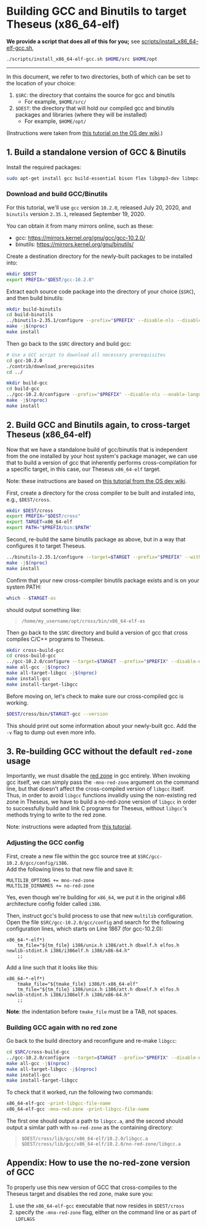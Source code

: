 # Building GCC and Binutils to target Theseus (x86_64-elf)

**We provide a script that does all of this for you;** see [scripts/install_x86_64-elf-gcc.sh](https://github.com/theseus-os/Theseus/blob/theseus_main/scripts/install_x86_64-elf-gcc.sh), 
```sh
./scripts/install_x86_64-elf-gcc.sh $HOME/src $HOME/opt
```

---------------------------------------------------------------------------------

In this document, we refer to two directories, both of which can be set to the location of your choice:
 1. `$SRC`: the directory that contains the source for gcc and binutils
 	* For example, `$HOME/src/`
 2. `$DEST`: the directory that will hold our compiled gcc and binutils packages and libraries (where they will be installed)
 	* For example, `$HOME/opt/`

(Instructions were taken from [this tutorial on the OS dev wiki](https://wiki.osdev.org/Building_GCC).)

## 1. Build a standalone version of GCC & Binutils

Install the required packages:
```sh
sudo apt-get install gcc build-essential bison flex libgmp3-dev libmpc-dev libmpfr-dev texinfo gcc-multilib
```

### Download and build GCC/Binutils
For this tutorial, we'll use `gcc` version `10.2.0`, released July 20, 2020,
and `binutils` version `2.35.1`, released September 19, 2020.

You can obtain it from many mirrors online, such as these:
* gcc: <https://mirrors.kernel.org/gnu/gcc/gcc-10.2.0/>
* binutils: <https://mirrors.kernel.org/gnu/binutils/>

Create a destination directory for the newly-built packages to be installed into:
```sh
mkdir $DEST
export PREFIX="$DEST/gcc-10.2.0"
```

Extract each source code package into the directory of your choice (`$SRC`), and then build binutils:
```sh
mkdir build-binutils
cd build-binutils
../binutils-2.35.1/configure --prefix="$PREFIX" --disable-nls --disable-werror
make -j$(nproc)
make install
```

Then go back to the `$SRC` directory and build gcc:
```sh
# Use a GCC script to download all necessary prerequisites
cd gcc-10.2.0
./contrib/download_prerequisites
cd ../

mkdir build-gcc
cd build-gcc
../gcc-10.2.0/configure --prefix="$PREFIX" --disable-nls --enable-languages=c,c++
make -j$(nproc)
make install
```


## 2. Build GCC and Binutils again, to cross-target Theseus (x86_64-elf)
Now that we have a standalone build of gcc/binutils that is independent from the one installed by your host system's package manager, we can use that to build a version of gcc that inherently performs cross-compilation for a specific target, in this case, our Theseus `x86_64-elf` target.

Note: these instructions are based on [this tutorial from the OS dev wiki](https://wiki.osdev.org/GCC_Cross-Compiler#The_Build).

First, create a directory for the cross compiler to be built and installed into, e.g., `$DEST/cross`.
```sh
mkdir $DEST/cross
export PREFIX="$DEST/cross"
export TARGET=x86_64-elf
export PATH="$PREFIX/bin:$PATH"
```

Second, re-build the same binutils package as above, but in a way that configures it to target Theseus. 
```sh
../binutils-2.35.1/configure --target=$TARGET --prefix="$PREFIX" --with-sysroot --disable-nls --disable-werror
make -j$(nproc)
make install
```

Confirm that your new cross-compiler binutils package exists and is on your system PATH:
```sh
which --$TARGET-as 
```
should output something like:
> ```
> /home/my_username/opt/cross/bin/x86_64-elf-as
> ```

Then go back to the `$SRC` directory and build a version of gcc that cross compiles C/C++ programs to Theseus.     
```sh
mkdir cross-build-gcc
cd cross-build-gcc
../gcc-10.2.0/configure --target=$TARGET --prefix="$PREFIX" --disable-nls --enable-languages=c,c++ --without-headers
make all-gcc -j$(nproc)
make all-target-libgcc -j$(nproc) 
make install-gcc
make install-target-libgcc
```

Before moving on, let's check to make sure our cross-compiled gcc is working.
```sh
$DEST/cross/bin/$TARGET-gcc --version
```
This should print out some information about your newly-built gcc. Add the `-v` flag to dump out even more info. 


## 3. Re-building GCC without the default `red-zone` usage
Importantly, we must disable the [red zone](https://en.wikipedia.org/wiki/Red_zone_(computing)) in gcc entirely. When invoking gcc itself, we can simply pass the `-mno-red-zone` argument on the command line, but that doesn't affect the cross-compiled version of `libgcc` itself. Thus, in order to avoid `libgcc` functions invalidly using the non-existing red zone in Theseus, we have to build a no-red-zone version of `libgcc` in order to successfully build and link C programs for Theseus,  without `libgcc`'s methods trying to write to the red zone. 

Note: instructions were adapted from [this tutorial](https://wiki.osdev.org/Libgcc_without_red_zone).

### Adjusting the GCC config
First, create a new file within the gcc source tree at `$SRC/gcc-10.2.0/gcc/config/i386`.    
Add the following lines to that new file and save it:
```
MULTILIB_OPTIONS += mno-red-zone
MULTILIB_DIRNAMES += no-red-zone
```
Yes, even though we're building for `x86_64`, we put it in the original x86 architecture config folder called `i386`.

Then, instruct gcc's build process to use that new `multilib` configuration. Open the file `$SRC/gcc-10.2.0/gcc/config` and search for the following configuration lines, which starts on Line 1867 (for gcc-10.2.0):    
```
x86_64-*-elf*)
	tm_file="${tm_file} i386/unix.h i386/att.h dbxelf.h elfos.h newlib-stdint.h i386/i386elf.h i386/x86-64.h"
	;;
```
Add a line such that it looks like this:
```
x86_64-*-elf*)
	tmake_file="${tmake_file} i386/t-x86_64-elf"
	tm_file="${tm_file} i386/unix.h i386/att.h dbxelf.h elfos.h newlib-stdint.h i386/i386elf.h i386/x86-64.h"
	;;
```
**Note**: the indentation before `tmake_file` must be a TAB, not spaces. 

### Building GCC again with no red zone
Go back to the build directory and reconfigure and re-make `libgcc`:
```sh
cd $SRC/cross-build-gcc
../gcc-10.2.0/configure --target=$TARGET --prefix="$PREFIX" --disable-nls --enable-languages=c,c++ --without-headers
make all-gcc -j$(nproc)
make all-target-libgcc -j$(nproc) 
make install-gcc
make install-target-libgcc
```

To check that it worked, run the following two commands:
```sh
x86_64-elf-gcc -print-libgcc-file-name
x86_64-elf-gcc -mno-red-zone -print-libgcc-file-name
```

The first one should output a path to `libgcc.a`, and the second should output a similar path with `no-red-zone` as the containing directory:
> ```
> $DEST/cross/lib/gcc/x86_64-elf/10.2.0/libgcc.a
> $DEST/cross/lib/gcc/x86_64-elf/10.2.0/no-red-zone/libgcc.a
> ```

## Appendix: How to use the no-red-zone version of GCC
To properly use this new version of GCC that cross-compiles to the Theseus target and disables the red zone, make sure you:
 1. use the `x86_64-elf-gcc` executable that now resides in `$DEST/cross` 
 2. specify the `-mno-red-zone` flag, either on the command line or as part of `LDFLAGS`

